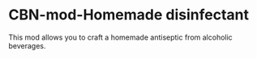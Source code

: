 # CBN-mod-Homemade disinfectant
This mod allows you to craft a homemade antiseptic from alcoholic beverages.
